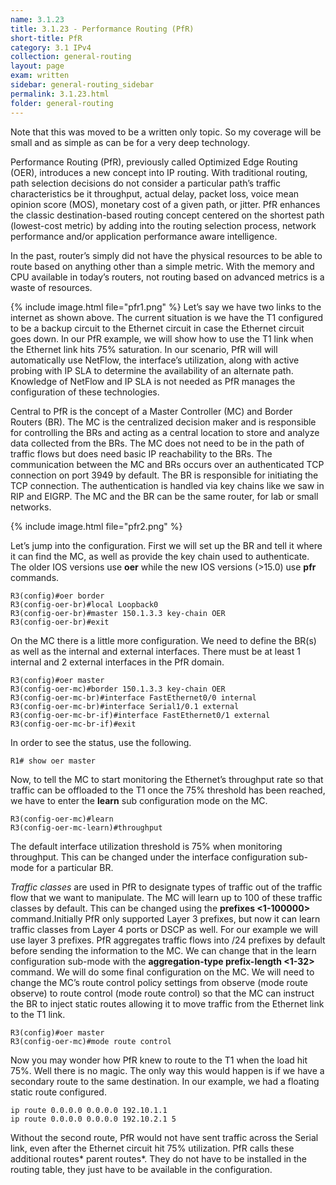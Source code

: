 ```yaml
---
name: 3.1.23
title: 3.1.23 - Performance Routing (PfR)
short-title: PfR
category: 3.1 IPv4
collection: general-routing
layout: page
exam: written
sidebar: general-routing_sidebar
permalink: 3.1.23.html
folder: general-routing
---
```

Note that this was moved to be a written only topic. So my coverage will be small and as simple as can be for a very deep technology.

Performance Routing (PfR), previously called Optimized Edge Routing (OER), introduces a new concept into IP routing. With traditional routing, path selection decisions do not consider a particular path’s traffic characteristics be it throughput, actual delay, packet loss, voice mean opinion score (MOS), monetary cost of a given path, or jitter. PfR enhances the classic destination-based routing concept centered on the shortest path (lowest-cost metric) by adding into the routing selection process, network performance and/or application performance aware intelligence.

In the past, router’s simply did not have the physical resources to be able to route based on anything other than a simple metric. With the memory and CPU available in today’s routers, not routing based on advanced metrics is a waste of resources.

{% include image.html file="pfr1.png" %}
Let’s say we have two links to the internet as shown above. The current situation is we have the T1 configured to be a backup circuit to the Ethernet circuit in case the Ethernet circuit goes down. In our PfR example, we will show how to use the T1 link when the Ethernet link hits 75% saturation. In our scenario, PfR will will automatically use NetFlow, the interface’s utilization, along with active probing with IP SLA to determine the availability of an alternate path. Knowledge of NetFlow and IP SLA is not needed as PfR manages the configuration of these technologies.

Central to PfR is the concept of a Master Controller (MC) and Border Routers (BR). The MC is the centralized decision maker and is responsible for controlling the BRs and acting as a central location to store and analyze data collected from the BRs. The MC does not need to be in the path of traffic flows but does need basic IP reachability to the BRs. The communication between the MC and BRs occurs over an authenticated TCP connection on port 3949 by default. The BR is responsible for initiating the TCP connection. The authentication is handled via key chains like we saw in RIP and EIGRP. The MC and the BR can be the same router, for lab or small networks.

{% include image.html file="pfr2.png" %}

Let’s jump into the configuration. First we will set up the BR and tell it where it can find the MC, as well as provide the key chain used to authenticate. The older IOS versions use **oer** while the new IOS versions (\>15.0) use **pfr** commands.
```
R3(config)#oer border
R3(config-oer-br)#local Loopback0
R3(config-oer-br)#master 150.1.3.3 key-chain OER
R3(config-oer-br)#exit
```
On the MC there is a little more configuration. We need to define the BR(s) as well as the internal and external interfaces. There must be at least 1 internal and 2 external interfaces in the PfR domain.
```
R3(config)#oer master
R3(config-oer-mc)#border 150.1.3.3 key-chain OER
R3(config-oer-mc-br)#interface FastEthernet0/0 internal
R3(config-oer-mc-br)#interface Serial1/0.1 external
R3(config-oer-mc-br-if)#interface FastEthernet0/1 external
R3(config-oer-mc-br-if)#exit
```

In order to see the status, use the following.
```
R1# show oer master
```

Now, to tell the MC to start monitoring the Ethernet’s throughput rate so that traffic can be offloaded to the T1 once the 75% threshold has been reached, we have to enter the **learn** sub configuration mode on the MC.
```
R3(config-oer-mc)#learn
R3(config-oer-mc-learn)#throughput
```
The default interface utilization threshold is 75% when monitoring throughput. This can be changed under the interface configuration sub-mode for a particular BR.

*Traffic classes* are used in PfR to designate types of traffic out of the traffic flow that we want to manipulate. The MC will learn up to 100 of these traffic classes by default. This can be changed using the **prefixes \<1-100000\>** command.Initially PfR only supported Layer 3 prefixes, but now it can learn traffic classes from Layer 4 ports or DSCP as well. For our example we will use layer 3 prefixes. PfR aggregates traffic flows into /24 prefixes by default before sending the information to the MC. We can change that in the learn configuration sub-mode with the **aggregation-type prefix-length \<1-32\>** command. We will do some final configuration on the MC. We will need to change the MC’s route control policy settings from observe (mode route observe) to route control (mode route control) so that the MC can instruct the BR to inject static routes allowing it to move traffic from the Ethernet link to the T1 link.
```
R3(config)#oer master
R3(config-oer-mc)#mode route control
```

Now you may wonder how PfR knew to route to the T1 when the load hit 75%. Well there is no magic. The only way this would happen is if we have a secondary route to the same destination. In our example, we had a floating static route configured.
```
ip route 0.0.0.0 0.0.0.0 192.10.1.1
ip route 0.0.0.0 0.0.0.0 192.10.2.1 5
```
Without the second route, PfR would not have sent traffic across the Serial link, even after the Ethernet circuit hit 75% utilization. PfR calls these additional routes* parent routes*. They do not have to be installed in the routing table, they just have to be available in the configuration.
